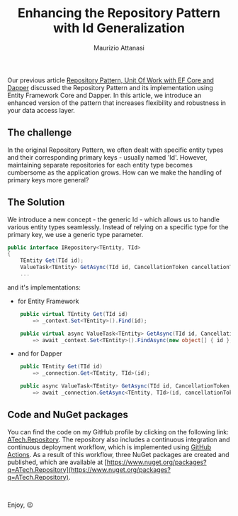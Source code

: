 ﻿---
layout: post
title:  "Enhancing the Repository Pattern with Id Generalization"
tags:
-  .NET Core 8
-  Entity Framework Core 8
-  Dapper
-  microservices
-  database
-  SQL server
-  SQLite
-  GitHub Actions
-  CI/CD
author: Maurizio Attanasi
---

Our previous article [Repository Pattern, Unit Of Work with EF Core and Dapper](https://maurizioattanasi.it/2021/05/31/repository-pattern.html) discussed the Repository Pattern and its implementation using Entity Framework Core and Dapper. In this article, we introduce an enhanced version of the pattern that increases flexibility and robustness in your data access layer.

## The challenge

In the original Repository Pattern, we often dealt with specific entity types and their corresponding primary keys - usually named 'Id'. However, maintaining separate repositories for each entity type becomes cumbersome as the application grows. How can we make the handling of primary keys more general?

## The Solution

We introduce a new concept - the generic Id - which allows us to handle various entity types seamlessly. Instead of relying on a specific type for the primary key, we use a generic type parameter.

```csharp
public interface IRepository<TEntity, TId>
{
    TEntity Get(TId id);
    ValueTask<TEntity> GetAsync(TId id, CancellationToken cancellationToken);
    ...
```

and it's implementations:

- for Entity Framework

```csharp
    public virtual TEntity Get(TId id) 
        => _context.Set<TEntity>().Find(id);

    public virtual async ValueTask<TEntity> GetAsync(TId id, CancellationToken cancellationToken) 
        => await _context.Set<TEntity>().FindAsync(new object[] { id }, cancellationToken);
```

- and for Dapper

```csharp
    public TEntity Get(TId id)
        => _connection.Get<TEntity, TId>(id);

    public async ValueTask<TEntity> GetAsync(TId id, CancellationToken cancellationToken)
        => await _connection.GetAsync<TEntity, TId>(id, cancellationToken);
```

## Code and NuGet packages

You can find the code on my GitHub profile by clicking on the following link: [ATech.Repository](https://github.com/maurizioattanasi/ATech.Repository). The repository also includes a continuous integration and continuous deployment workflow, which is implemented using [GitHub Actions](https://github.com/features/actions). As a result of this workflow, three NuGet packages are created and published, which are available at [https://www.nuget.org/packages?q=ATech.Repository](https://www.nuget.org/packages?q=ATech.Repository).

<br/>

Enjoy, :wink:
